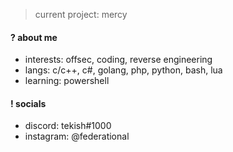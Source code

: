 > current project: mercy

#### ? about me
- interests: offsec, coding, reverse engineering
- langs: c/c++, c#, golang, php, python, bash, lua
- learning: powershell

#### ! socials
- discord: tekish#1000
- instagram: @federational
